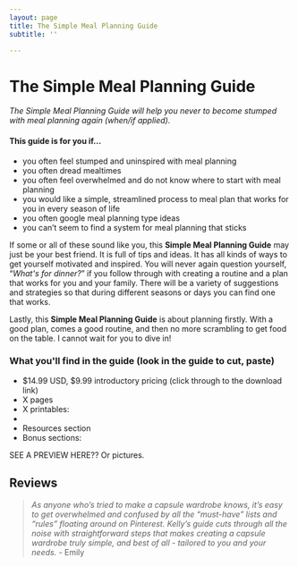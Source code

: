 ```yaml
---
layout: page
title: The Simple Meal Planning Guide
subtitle: ''

---
```

# The Simple Meal Planning Guide

_The Simple Meal Planning Guide will help you never to become stumped with meal planning again (when/if applied)._

#### This guide is for you if…

* you often feel stumped and uninspired with meal planning
* you often dread mealtimes
* you often feel overwhelmed and do not know where to start with meal planning
* you would like a simple, streamlined process to meal plan that works for you in every season of life
* you often google meal planning type ideas
* you can’t seem to find a system for meal planning that sticks

If some or all of these sound like you, this **Simple Meal Planning Guide** may just be your best friend. It is full of tips and ideas. It has all kinds of ways to get yourself motivated and inspired. You will never again question yourself, “_What's for dinner?_” if you follow through with creating a routine and a plan that works for you and your family. There will be a variety of suggestions and strategies so that during different seasons or days you can find one that works.

Lastly, this **Simple Meal Planning Guide** is about planning firstly. With a good plan, comes a good routine, and then no more scrambling to get food on the table. I cannot wait for you to dive in!

### What you'll find in the guide (look in the guide to cut, paste)

* $14.99 USD, $9.99 introductory pricing (click through to the download link)
* X pages
* X printables:
* 
* Resources section
* Bonus sections:

SEE A PREVIEW HERE?? Or pictures.

## Reviews

> _As anyone who’s tried to make a capsule wardrobe knows, it’s easy to get overwhelmed and confused by all the “must-have” lists and “rules” floating around on Pinterest. Kelly’s guide cuts through all the noise with straightforward steps that makes creating a capsule wardrobe truly simple, and best of all - tailored to you and your needs._ - Emily